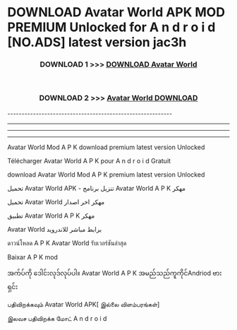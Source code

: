 # DOWNLOAD Avatar World  APK MOD PREMIUM Unlocked for A n d r o i d [NO.ADS] latest version jac3h 



<div align="center">

<h3>DOWNLOAD 1 >>> <a href="https://getmod2.web.app/?judul=Avatar World ">DOWNLOAD Avatar World </a></h3><br>

<h3>DOWNLOAD 2 >>> <a href="https://getmod2.web.app/?judul=Avatar World ">Avatar World  DOWNLOAD </a></h3>

</div>
----------------------------------------------------------

----------------------------------------------------------

----------------------------------------------------------

----------------------------------------------------------

Avatar World  Mod A P K download premium latest version Unlocked

Télécharger Avatar World  A P K pour A n d r o i d Gratuit

download Avatar World  Mod A P K premium latest version Unlocked

تحميل Avatar World  APK - تنزيل برنامج Avatar World  A P K مهكر

تحميل Avatar World  مهكر اخر اصدار

تطبيق Avatar World  A P K مهكر

Avatar World  برابط مباشر للاندرويد

ดาวน์โหลด A P K Avatar World  รับเวอร์ชันล่าสุด

Baixar A P K mod

အက်ပ်ကို ဒေါင်းလုဒ်လုပ်ပါ။ Avatar World  A P K အမည်သည်ကူကိုင်Andriod ဗားရှင်း

பதிவிறக்கவும் Avatar World  APK[ இல்லை விளம்பரங்கள்] 
 
இலவச பதிவிறக்க மோட் A n d r o i d



